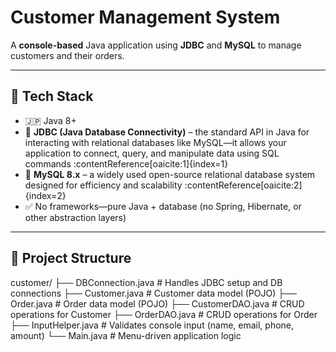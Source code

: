 # Customer Management System

A **console-based** Java application using **JDBC** and **MySQL** to manage customers and their orders.

---

## 🚀 Tech Stack
- 🇯🇵 Java 8+  
- 🔗 **JDBC (Java Database Connectivity)** – the standard API in Java for interacting with relational databases like MySQL—it allows your application to connect, query, and manipulate data using SQL commands :contentReference[oaicite:1]{index=1}  
- 🐬 **MySQL 8.x** – a widely used open-source relational database system designed for efficiency and scalability :contentReference[oaicite:2]{index=2}  
- ✅ No frameworks—pure Java + database (no Spring, Hibernate, or other abstraction layers)

---

## 📂 Project Structure

customer/
├── DBConnection.java # Handles JDBC setup and DB connections
├── Customer.java # Customer data model (POJO)
├── Order.java # Order data model (POJO)
├── CustomerDAO.java # CRUD operations for Customer
├── OrderDAO.java # CRUD operations for Order
├── InputHelper.java # Validates console input (name, email, phone, amount)
└── Main.java # Menu-driven application logic
